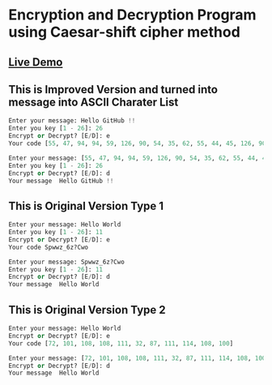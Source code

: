 # Encryption and Decryption Program using Caesar-shift cipher method

## [Live Demo](https://colab.research.google.com/drive/1syLKgVpSJHJrzW4zPXFQ74Y955KlsJ3z?usp=sharing)

## This is Improved Version and turned into message into ASCII Charater List

```Python
Enter your message: Hello GitHub !!
Enter you key [1 - 26]: 26
Encrypt or Decrypt? [E/D]: e
Your code [55, 47, 94, 94, 59, 126, 90, 54, 35, 62, 55, 44, 45, 126, 90, 126, 66, 126, 66]

Enter your message: [55, 47, 94, 94, 59, 126, 90, 54, 35, 62, 55, 44, 45, 126, 90, 126, 66, 126, 66]
Enter you key [1 - 26]: 26
Encrypt or Decrypt? [E/D]: d
Your message  Hello GitHub !!
```

## This is Original Version Type 1

```Python
Enter your message: Hello World
Enter you key [1 - 26]: 11
Encrypt or Decrypt? [E/D]: e
Your code Spwwz_6z?Cwo

Enter your message: Spwwz_6z?Cwo
Enter you key [1 - 26]: 11
Encrypt or Decrypt? [E/D]: d
Your message  Hello World
```

## This is Original Version Type 2

```Python
Enter your message: Hello World
Encrypt or Decrypt? [E/D]: e
Your code [72, 101, 108, 108, 111, 32, 87, 111, 114, 108, 100]

Enter your message: [72, 101, 108, 108, 111, 32, 87, 111, 114, 108, 100]
Encrypt or Decrypt? [E/D]: d
Your message  Hello World
```
